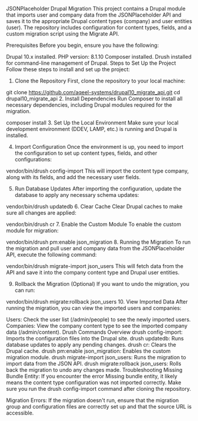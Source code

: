 JSONPlaceholder Drupal Migration
This project contains a Drupal module that imports user and company data from the JSONPlaceholder API and saves it to the appropriate Drupal content types (company) and user entities (user). The repository includes configuration for content types, fields, and a custom migration script using the Migrate API.

Prerequisites
Before you begin, ensure you have the following:

Drupal 10.x installed.
PHP version: 8.1.10
Composer installed.
Drush installed for command-line management of Drupal.
Steps to Set Up the Project
Follow these steps to install and set up the project:

1. Clone the Repository
   First, clone the repository to your local machine:


git clone https://github.com/aqeel-systems/drupal10_migrate_api.git
cd drupal10_migrate_api
2. Install Dependencies
   Run Composer to install all necessary dependencies, including Drupal modules required for the migration.

composer install
3. Set Up the Local Environment
   Make sure your local development environment (DDEV, LAMP, etc.) is running and Drupal is installed.

4. Import Configuration
   Once the environment is up, you need to import the configuration to set up content types, fields, and other configurations:

vendor/bin/drush config-import
This will import the content type company, along with its fields, and add the necessary user fields.

5. Run Database Updates
   After importing the configuration, update the database to apply any necessary schema updates:

vendor/bin/drush updatedb
6. Clear Cache
   Clear Drupal caches to make sure all changes are applied:

vendor/bin/drush cr
7. Enable the Custom Module
   To enable the custom module for migration:

vendor/bin/drush pm:enable json_migration
8. Running the Migration
   To run the migration and pull user and company data from the JSONPlaceholder API, execute the following command:

vendor/bin/drush migrate-import json_users
This will fetch data from the API and save it into the company content type and Drupal user entities.

9. Rollback the Migration (Optional)
   If you want to undo the migration, you can run:

vendor/bin/drush migrate:rollback json_users
10. View Imported Data
    After running the migration, you can view the imported users and companies:

Users: Check the user list (/admin/people) to see the newly imported users.
Companies: View the company content type to see the imported company data (/admin/content).
Drush Commands Overview
drush config-import: Imports the configuration files into the Drupal site.
drush updatedb: Runs database updates to apply any pending changes.
drush cr: Clears the Drupal cache.
drush pm:enable json_migration: Enables the custom migration module.
drush migrate-import json_users: Runs the migration to import data from the JSON API.
drush migrate:rollback json_users: Rolls back the migration to undo any changes made.
Troubleshooting
Missing Bundle Entity: If you encounter the error Missing bundle entity, it likely means the content type configuration was not imported correctly. Make sure you run the drush config-import command after cloning the repository.

Migration Errors: If the migration doesn't run, ensure that the migration group and configuration files are correctly set up and that the source URL is accessible.

